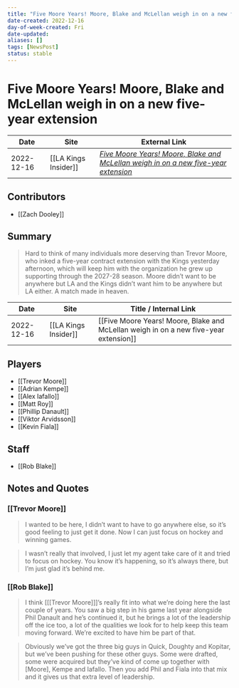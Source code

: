 ```yaml
---
title: "Five Moore Years! Moore, Blake and McLellan weigh in on a new five-year extension"
date-created: 2022-12-16
day-of-week-created: Fri
date-updated: 
aliases: []
tags: [NewsPost]
status: stable
---
```


# Five Moore Years! Moore, Blake and McLellan weigh in on a new five-year extension

| Date       | Site                 | External Link                                                                                                                                                                                                 |
| ---------- | -------------------- | ------------------------------------------------------------------------------------------------------------------------------------------------------------------------------------------------------------- |
| 2022-12-16 | [[LA Kings Insider]] | [*Five Moore Years! Moore, Blake and McLellan weigh in on a new five-year extension*](https://lakingsinsider.com/2022/12/16/five-moore-years-moore-blake-and-mclellan-weigh-in-on-a-new-five-year-extension/) |

## Contributors
- [[Zach Dooley]]

## Summary
> Hard to think of many individuals more deserving than Trevor Moore, who inked a five-year contract extension with the Kings yesterday afternoon, which will keep him with the organization he grew up supporting through the 2027-28 season. Moore didn’t want to be anywhere but LA and the Kings didn’t want him to be anywhere but LA either. A match made in heaven.

| Date       | Site                 | Title / Internal Link                                                                 |
| ---------- | -------------------- | ------------------------------------------------------------------------------------- |
| 2022-12-16 | [[LA Kings Insider]] | [[Five Moore Years! Moore, Blake and McLellan weigh in on a new five-year extension]] |

## Players
- [[Trevor Moore]]
- [[Adrian Kempe]]
- [[Alex Iafallo]]
- [[Matt Roy]]
- [[Phillip Danault]]
- [[Viktor Arvidsson]]
- [[Kevin Fiala]]

## Staff
- [[Rob Blake]]

## Notes and Quotes
### [[Trevor Moore]]
> I wanted to be here, I didn’t want to have to go anywhere else, so it’s good feeling to just get it done. Now I can just focus on hockey and winning games.

> I wasn’t really that involved, I just let my agent take care of it and tried to focus on hockey. You know it’s happening, so it’s always there, but I’m just glad it’s behind me.

### [[Rob Blake]]
> I think \[[[Trevor Moore]]]’s really fit into what we’re doing here the last couple of years. You saw a big step in his game last year alongside Phil Danault and he’s continued it, but he brings a lot of the leadership off the ice too, a lot of the qualities we look for to help keep this team moving forward. We’re excited to have him be part of that.

> Obviously we’ve got the three big guys in Quick, Doughty and Kopitar, but we’ve been pushing for these other guys. Some were drafted, some were acquired but they’ve kind of come up together with \[Moore], Kempe and Iafallo. Then you add Phil and Fiala into that mix and it gives us that extra level of leadership.

